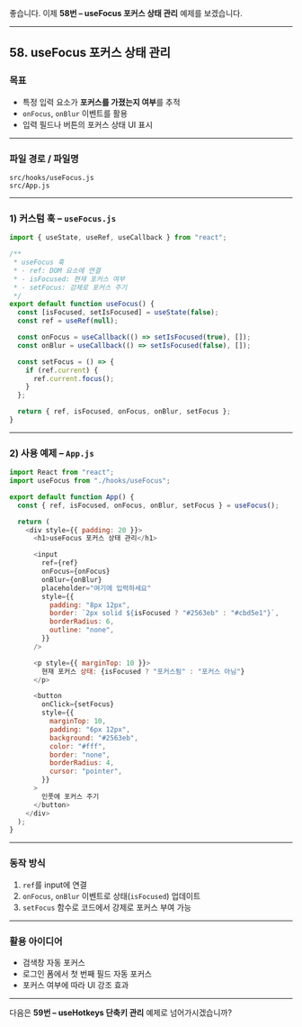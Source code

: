 좋습니다. 이제 **58번 – useFocus 포커스 상태 관리** 예제를 보겠습니다.

---

## 58. useFocus 포커스 상태 관리

### 목표

* 특정 입력 요소가 **포커스를 가졌는지 여부**를 추적
* `onFocus`, `onBlur` 이벤트를 활용
* 입력 필드나 버튼의 포커스 상태 UI 표시

---

### 파일 경로 / 파일명

```
src/hooks/useFocus.js
src/App.js
```

---

### 1) 커스텀 훅 – `useFocus.js`

```javascript
import { useState, useRef, useCallback } from "react";

/**
 * useFocus 훅
 * - ref: DOM 요소에 연결
 * - isFocused: 현재 포커스 여부
 * - setFocus: 강제로 포커스 주기
 */
export default function useFocus() {
  const [isFocused, setIsFocused] = useState(false);
  const ref = useRef(null);

  const onFocus = useCallback(() => setIsFocused(true), []);
  const onBlur = useCallback(() => setIsFocused(false), []);

  const setFocus = () => {
    if (ref.current) {
      ref.current.focus();
    }
  };

  return { ref, isFocused, onFocus, onBlur, setFocus };
}
```

---

### 2) 사용 예제 – `App.js`

```javascript
import React from "react";
import useFocus from "./hooks/useFocus";

export default function App() {
  const { ref, isFocused, onFocus, onBlur, setFocus } = useFocus();

  return (
    <div style={{ padding: 20 }}>
      <h1>useFocus 포커스 상태 관리</h1>

      <input
        ref={ref}
        onFocus={onFocus}
        onBlur={onBlur}
        placeholder="여기에 입력하세요"
        style={{
          padding: "8px 12px",
          border: `2px solid ${isFocused ? "#2563eb" : "#cbd5e1"}`,
          borderRadius: 6,
          outline: "none",
        }}
      />

      <p style={{ marginTop: 10 }}>
        현재 포커스 상태: {isFocused ? "포커스됨" : "포커스 아님"}
      </p>

      <button
        onClick={setFocus}
        style={{
          marginTop: 10,
          padding: "6px 12px",
          background: "#2563eb",
          color: "#fff",
          border: "none",
          borderRadius: 4,
          cursor: "pointer",
        }}
      >
        인풋에 포커스 주기
      </button>
    </div>
  );
}
```

---

### 동작 방식

1. `ref`를 input에 연결
2. `onFocus`, `onBlur` 이벤트로 상태(`isFocused`) 업데이트
3. `setFocus` 함수로 코드에서 강제로 포커스 부여 가능

---

### 활용 아이디어

* 검색창 자동 포커스
* 로그인 폼에서 첫 번째 필드 자동 포커스
* 포커스 여부에 따라 UI 강조 효과

---

다음은 **59번 – useHotkeys 단축키 관리** 예제로 넘어가시겠습니까?
